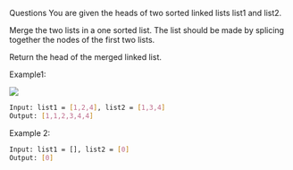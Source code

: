 Questions
You are given the heads of two sorted linked lists list1 and list2.

Merge the two lists in a one sorted list. The list should be made by splicing together the nodes of the first two lists.

Return the head of the merged linked list.

Example1:

![](https://assets.leetcode.com/uploads/2020/10/03/merge_ex1.jpg)
```bash
Input: list1 = [1,2,4], list2 = [1,3,4]
Output: [1,1,2,3,4,4]
```

Example 2:
```bash
Input: list1 = [], list2 = [0]
Output: [0]
```
